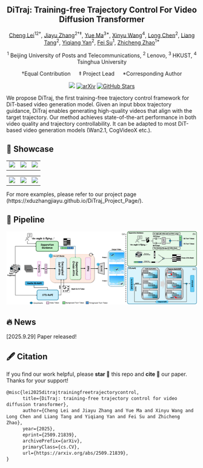 <div align="center">
<h2>DiTraj: Training-free Trajectory Control For Video Diffusion Transformer</h2>

[Cheng Lei](https://github.com/leichengjiayou)<sup>12†</sup>, [Jiayu Zhang](https://github.com/xduzhangjiayu)<sup>2†‡</sup>, [Yue Ma](https://mayuelala.github.io/)<sup>3*</sup>, [Xinyu Wang]()<sup>4</sup>, [Long Chen]()<sup>2</sup>, [Liang Tang]()<sup>2</sup>, [Yiqiang Yan]()<sup>2</sup>, [Fei Su]()<sup>1</sup>, [Zhicheng Zhao]()<sup>1*</sup>

<sup>1</sup> Beijing University of Posts and Telecommunications,  <sup>2</sup> Lenovo,  <sup>3</sup> HKUST,  <sup>4</sup> Tsinghua University

†Equal Contribution &emsp; ‡ Project Lead &emsp; *Corresponding Author


<a href='https://xduzhangjiayu.github.io/DiTraj_Project_Page/'><img src='https://img.shields.io/badge/Project-Page-Green'></a> 
[![arXiv](https://img.shields.io/badge/arXiv-2509.21839-b31b1b.svg)](https://arxiv.org/abs/2509.21839)
[![GitHub Stars](https://img.shields.io/github/stars/xduzhangjiayu/DiTraj)](https://github.com/xduzhangjiayu/DiTraj)


<div align="left">
We propose DiTraj, the first training-free trajectory control framework for DiT-based video generation model. Given
an input bbox trajectory guidance, DiTraj enables generating high-quality videos that align with the target trajectory. Our method achieves state-of-the-art performance in both video quality and trajectory controllability. It can be adapted to most DiT-based video generation models (Wan2.1, CogVideoX etc.).

<div align="left">

## 🎇 Showcase
<table class="center">
  <td><img src=teaser/2.gif width="256"></td>
  <td><img src=teaser/5.gif width="256"></td>
  <td><img src=teaser/6.gif width="256"></td>
</table >

<table class="center">
  <td><img src=teaser/7.gif width="256"></td>
  <td><img src=teaser/8.gif width="256"></td>
  <td><img src=teaser/9.gif width="256"></td>
</table >
For more examples, please refer to our project page (https://xduzhangjiayu.github.io/DiTraj_Project_Page/).

<div align="left">



## 📖 Pipeline
<p>
<div align="center">
<img src="teaser/method.png" width="1080px"/>
<div>
<div align="left">
<div>
<div>
<div align="left">
<div>
<div>

## 🔥 News
[2025.9.29] Paper released!


<div>
<div>

## 🖋️ Citation

If you find our work helpful, please **star 🌟** this repo and **cite 📑** our paper. Thanks for your support!
```
@misc{lei2025ditrajtrainingfreetrajectorycontrol,
      title={DiTraj: training-free trajectory control for video diffusion transformer}, 
      author={Cheng Lei and Jiayu Zhang and Yue Ma and Xinyu Wang and Long Chen and Liang Tang and Yiqiang Yan and Fei Su and Zhicheng Zhao},
      year={2025},
      eprint={2509.21839},
      archivePrefix={arXiv},
      primaryClass={cs.CV},
      url={https://arxiv.org/abs/2509.21839}, 
}
```